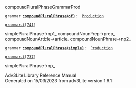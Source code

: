 <span class="title">compoundPluralPhrase</span><span class="type">GrammarProd</span>

`grammar `**[`compoundPluralPhrase(of)`](../object/compoundPluralPhrase(of).html)**` :   `[`Production`](../object/Production.html)

[`grammar.t`](../file/grammar.t.html)`[`[`741`](../source/grammar.t.html#741)`]`

<div class="gramrule">

simplePluralPhrase-\>np1\_ compoundNounPrep-\>prep\_  
compoundNounArticle-\>article\_ compoundNounPhrase-\>np2\_  

</div>

`grammar `**[`compoundPluralPhrase(simple)`](../object/compoundPluralPhrase(simple).html)**` :   `[`Production`](../object/Production.html)

[`grammar.t`](../file/grammar.t.html)`[`[`737`](../source/grammar.t.html#737)`]`

<div class="gramrule">

simplePluralPhrase-\>np\_  

</div>

<div class="ftr">

Adv3Lite Library Reference Manual  
Generated on 15/03/2023 from adv3Lite version 1.6.1

</div>
